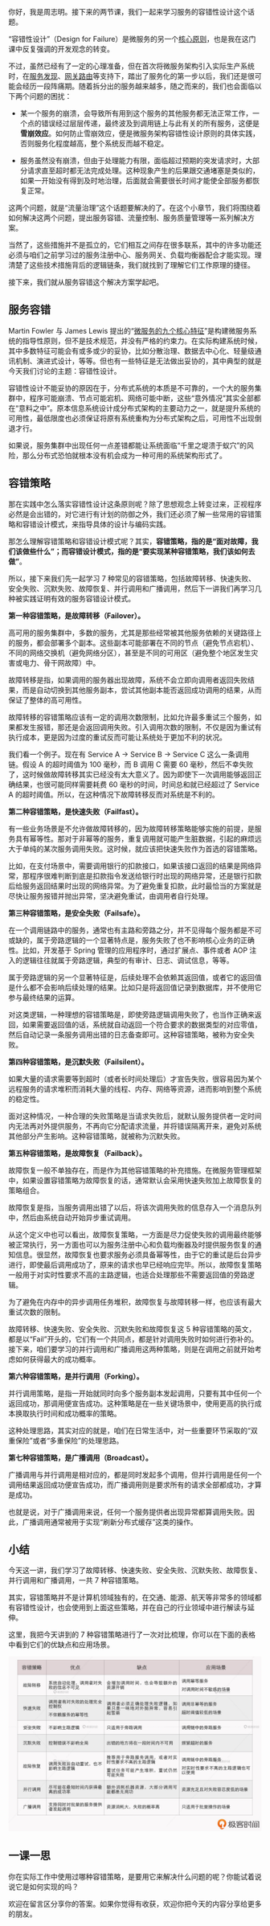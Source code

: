 你好，我是周志明。接下来的两节课，我们一起来学习服务的容错性设计这个话题。

“容错性设计”（Design for Failure）是微服务的另一个[核心原则](https://time.geekbang.org/column/article/312390)，也是我在这门课中反复强调的开发观念的转变。

不过，虽然已经有了一定的心理准备，但在首次将微服务架构引入实际生产系统时，在[服务发现](https://time.geekbang.org/column/article/339395)、[网关路由](https://time.geekbang.org/column/article/340106)等支持下，踏出了服务化的第一步以后，我们还是很可能会经历一段阵痛期。随着拆分出的服务越来越多，随之而来的，我们也会面临以下两个问题的困扰：

* 某一个服务的崩溃，会导致所有用到这个服务的其他服务都无法正常工作，一个点的错误经过层层传递，最终波及到调用链上与此有关的所有服务，这便是**雪崩效应**。如何防止雪崩效应，便是微服务架构容错性设计原则的具体实践，否则服务化程度越高，整个系统反而越不稳定。

* 服务虽然没有崩溃，但由于处理能力有限，面临超过预期的突发请求时，大部分请求直至超时都无法完成处理。这种现象产生的后果跟交通堵塞是类似的，如果一开始没有得到及时地治理，后面就会需要很长时间才能使全部服务都恢复正常。

这两个问题，就是“流量治理”这个话题要解决的了。在这个小章节，我们将围绕着如何解决这两个问题，提出服务容错、流量控制、服务质量管理等一系列解决方案。

当然了，这些措施并不是孤立的，它们相互之间存在很多联系，其中的许多功能还必须与咱们之前学习过的服务注册中心、服务网关、负载均衡器配合才能实现。理清楚了这些技术措施背后的逻辑链条，我们就找到了理解它们工作原理的捷径。

接下来，我们就从服务容错这个解决方案学起吧。

## 服务容错

Martin Fowler 与 James Lewis 提出的“[微服务的九个核心特征](https://time.geekbang.org/column/article/312390)”是构建微服务系统的指导性原则，但不是技术规范，并没有严格的约束力。在实际构建系统时候，其中多数特征可能会有或多或少的妥协，比如分散治理、数据去中心化、轻量级通讯机制、演进式设计，等等。但也有一些特征是无法做出妥协的，其中典型的就是今天我们讨论的主题：容错性设计。

容错性设计不能妥协的原因在于，分布式系统的本质是不可靠的，一个大的服务集群中，程序可能崩溃、节点可能宕机、网络可能中断，这些“意外情况”其实全部都在“意料之中”。原本信息系统设计成分布式架构的主要动力之一，就是提升系统的可用性，最低限度也必须保证将原有系统重构为分布式架构之后，可用性不出现倒退才行。

如果说，服务集群中出现任何一点差错都能让系统面临“千里之堤溃于蚁穴”的风险，那么分布式恐怕就根本没有机会成为一种可用的系统架构形式了。

## 容错策略

那在实践中怎么落实容错性设计这条原则呢？除了思想观念上转变过来，正视程序必然是会出错的，对它进行有计划的防御之外，我们还必须了解一些常用的容错策略和容错设计模式，来指导具体的设计与编码实践。

那怎么理解容错策略和容错设计模式呢？其实，**容错策略，指的是“面对故障，我们该做些什么”；而容错设计模式，指的是“要实现某种容错策略，我们该如何去做”**。

所以，接下来我们先一起学习 7 种常见的容错策略，包括故障转移、快速失败、安全失败、沉默失败、故障恢复、并行调用和广播调用，然后下一讲我们再学习几种被实践证明有效的服务容错设计模式。

**第一种容错策略，是故障转移（Failover）。**

高可用的服务集群中，多数的服务，尤其是那些经常被其他服务依赖的关键路径上的服务，都会部署多个副本。这些副本可能部署在不同的节点（避免节点宕机）、不同的网络交换机（避免网络分区），甚至是不同的可用区（避免整个地区发生灾害或电力、骨干网故障）中。

故障转移是指，如果调用的服务器出现故障，系统不会立即向调用者返回失败结果，而是自动切换到其他服务副本，尝试其他副本能否返回成功调用的结果，从而保证了整体的高可用性。

故障转移的容错策略应该有一定的调用次数限制，比如允许最多重试三个服务，如果都发生报错，那还是会返回调用失败。引入调用次数的限制，不仅是因为重试有执行成本，更是因为过度的重试反而可能让系统处于更加不利的状况。

我们看一个例子。现在有 Service A → Service B → Service C 这么一条调用链。假设 A 的超时阈值为 100 毫秒，而 B 调用 C 需要 60 毫秒，然后不幸失败了，这时候做故障转移其实已经没有太大意义了。因为即使下一次调用能够返回正确结果，也很可能同样需要耗费 60 毫秒的时间，时间总和就已经超过了 Service A 的超时阈值。所以，在这种情况下故障转移反而对系统是不利的。

**第二种容错策略，是快速失败（Failfast）。**

有一些业务场景是不允许做故障转移的，因为故障转移策略能够实施的前提，是服务具有幂等性。那对于非幂等的服务，重复调用就可能产生脏数据，引起的麻烦远大于单纯的某次服务调用失败。这时候，就应该把快速失败作为首选的容错策略。

比如，在支付场景中，需要调用银行的扣款接口，如果该接口返回的结果是网络异常，那程序很难判断到底是扣款指令发送给银行时出现的网络异常，还是银行扣款后给服务返回结果时出现的网络异常。为了避免重复扣款，此时最恰当的方案就是尽快让服务报错并抛出异常，坚决避免重试，由调用者自行处理。

**第三种容错策略，是安全失败（Failsafe）。**

在一个调用链路中的服务，通常也有主路和旁路之分，并不见得每个服务都是不可或缺的，属于旁路逻辑的一个显著特点是，服务失败了也不影响核心业务的正确性。比如，开发基于 Spring 管理的应用程序时，通过扩展点、事件或者 AOP 注入的逻辑往往就属于旁路逻辑，典型的有审计、日志、调试信息，等等。

属于旁路逻辑的另一个显著特征是，后续处理不会依赖其返回值，或者它的返回值是什么都不会影响后续处理的结果。比如只是将返回值记录到数据库，并不使用它参与最终结果的运算。

对这类逻辑，一种理想的容错策略是，即使旁路逻辑调用失败了，也当作正确来返回，如果需要返回值的话，系统就自动返回一个符合要求的数据类型的对应零值，然后自动记录一条服务调用出错的日志备查即可。这种容错策略，被称为安全失败。

**第四种容错策略，是沉默失败（Failsilent）。**

如果大量的请求需要等到超时（或者长时间处理后）才宣告失败，很容易因为某个远程服务的请求堆积而消耗大量的线程、内存、网络等资源，进而影响到整个系统的稳定性。

面对这种情况，一种合理的失败策略是当请求失败后，就默认服务提供者一定时间内无法再对外提供服务，不再向它分配请求流量，并将错误隔离开来，避免对系统其他部分产生影响。这种容错策略，就被称为沉默失败。

**第五种容错策略，是故障恢复（Failback）。**

故障恢复一般不单独存在，而是作为其他容错策略的补充措施。在微服务管理框架中，如果设置容错策略为故障恢复的话，通常默认会采用快速失败加上故障恢复的策略组合。

故障恢复是指，当服务调用出错了以后，将该次调用失败的信息存入一个消息队列中，然后由系统自动开始异步重试调用。

从这个定义中也可以看出，故障恢复策略，一方面是尽力促使失败的调用最终能够被正常执行，另一方面也可以为服务注册中心和负载均衡器及时提供服务恢复的通知信息。很显然，故障恢复也要求服务必须具备幂等性，由于它的重试是后台异步进行，即使最后调用成功了，原来的请求也早已经响应完毕。所以，故障恢复策略一般用于对实时性要求不高的主路逻辑，也适合处理那些不需要返回值的旁路逻辑。

为了避免在内存中的异步调用任务堆积，故障恢复与故障转移一样，也应该有最大重试次数的限制。

故障转移、快速失败、安全失败、沉默失败和故障恢复这 5 种容错策略的英文，都是以“Fail”开头的，它们有一个共同点，都是针对调用失败时如何进行弥补的。接下来，咱们要学习的并行调用和广播调用这两种策略，则是在调用之前就开始考虑如何获得最大的成功概率。

**第六种容错策略，是并行调用（Forking）。**

并行调用策略，是指一开始就同时向多个服务副本发起调用，只要有其中任何一个返回成功，那调用便宣告成功。这种策略是在一些关键场景中，使用更高的执行成本换取执行时间和成功概率的策略。

这种处理思路，其实对应的就是，咱们在日常生活中，对一些重要环节采取的“双重保险”或者“多重保险”的处理思路。

**第七种容错策略，是广播调用（Broadcast）。**

广播调用与并行调用是相对应的，都是同时发起多个调用，但并行调用是任何一个调用结果返回成功便宣告成功，而广播调用则是要求所有的请求全部都成功，才算是成功。

也就是说，对于广播调用来说，任何一个服务提供者出现异常都算调用失败。因此，广播调用通常被用于实现“刷新分布式缓存”这类的操作。

## 小结

今天这一讲，我们学习了故障转移、快速失败、安全失败、沉默失败、故障恢复、并行调用和广播调用，一共 7 种容错策略。

其实，容错策略并不是计算机领域独有的，在交通、能源、航天等非常多的领域都有容错性设计，也会使用到上面这些策略，并在自己的行业领域中进行解读与延伸。

这里，我把今天讲到的 7 种容错策略进行了一次对比梳理，你可以在下面的表格中看到它们的优缺点和应用场景。

![](da6e01c336443bd125ff94bb4be3997c.jpg)

## 一课一思

你在实际工作中使用过哪种容错策略，是要用它来解决什么问题的呢？你能试着说说它是如何实现的吗？

欢迎在留言区分享你的答案。如果你觉得有收获，欢迎你把今天的内容分享给更多的朋友。